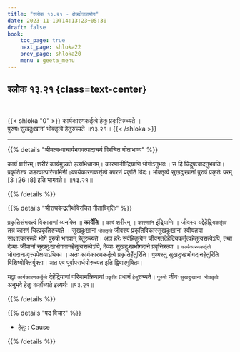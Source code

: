 ```yaml
---
title: "श्लोक १३.२१ - क्षेत्रक्षेत्रज्ञयोग"
date: 2023-11-19T14:13:23+05:30
draft: false
book:
    toc_page: true
    next_page: shloka22
    prev_page: shloka20
    menu : geeta_menu
---
```




## श्लोक १३.२१ {class=text-center}

<br/>

{{< shloka  "0"  >}}
कार्यकारणकर्तृत्वे हेतुः प्रकृतिरुच्यते ।  
पुरुषः सुखदुःखानां भोक्तृत्वे हेतुरुच्यते ॥१३.२१॥
{{< /shloka >}}

---


{{% details "श्रीमत्मध्वाचार्यभगवत्पादाचर्य विरचित  गीताभाष्य" %}}

कार्यं शरीरम्।शरीरं कार्यमुच्यते इत्यभिधानम्। कारणानीन्द्रियाणि भोगोऽनुभवः। 
स हि चिद्रूपत्वादनुभवति। प्रकृतिश्च जडत्वात्परिणामिनी।कार्यकारणकर्त्तृत्वे कारणं 
प्रकृतिं विदः। भोक्तृत्वे सुखदुःखानां पुरुषं प्रकृतेः परम् [3।26।8] इति भागवते। 
॥१३.२१॥

{{% /details %}}



{{% details "श्रीराघवेन्द्रतीर्थविरचित गीताविवृतिः" %}}

प्रकृतिसंभवत्वं विकाराणां व्यनक्ति ॥ **कार्येति** । 
`कार्यं` शरीरम्‌ । `कारणानि` इंद्रियाणि । 
जीवस्य यद्देहेंद्रिय`कर्तृत्वं` तत्र कारणं 
चित्प्रकृतिरुच्यते । 
सुखदुःखानां `भोक्तृत्वे` जीवस्य 
प्रकृतिविकारसुखदुःखानां स्वीयतया 
साक्षात्काररूपे भोगे पुरुषो भगवान्‌ हेतुरुच्यते। 
अत्र हरेः सर्वहितुत्वेन
जीवगतदेहेंद्रियकर्तृत्वहेतुत्वसत्वेऽपि, तथा देव्याः 
जीवानां सुखदुःखभोगदानहेतुत्वसत्वेऽपि, देव्याः 
सुखदुःखभोगदाने प्रवृत्तिरल्पा । 
`कार्यकारणकर्तृत्वे` भोगदानप्रवृत्त्यपेक्षयाऽधिका । 
अतः कार्यकारणकर्तृत्वे प्रकृतिर्हेतुरिति। `पुरुष`स्तु 
सुखदुःखभोगदानहेतुरिति विशिष्योक्तिर्युक्ता। 
अत एव पूर्वापरार्धयोरुच्यत इति द्विवारमुक्तिः।   

यद्वा `कार्यकारणकर्तृत्वे` देहेंद्रियाणां परिणामक्रियायां 
`प्रकृतिः` प्रधानं `हेतु`रुच्यते। `पुरुषो` जीवः 
`सुखदुःखानां भोक्तृत्वे` अनुभवे हेतुः कर्तोच्यते 
इत्यर्थः ॥१३.२१॥

{{% /details %}}



{{% details "पद विचार" %}}
- हेतुः : Cause

{{% /details %}}
